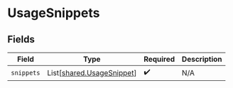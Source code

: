 # UsageSnippets


## Fields

| Field                                                            | Type                                                             | Required                                                         | Description                                                      |
| ---------------------------------------------------------------- | ---------------------------------------------------------------- | ---------------------------------------------------------------- | ---------------------------------------------------------------- |
| `snippets`                                                       | List[[shared.UsageSnippet](../../models/shared/usagesnippet.md)] | :heavy_check_mark:                                               | N/A                                                              |